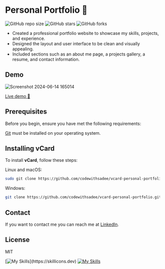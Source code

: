 # Personal Portfolio :sparkling_heart:

![GitHub repo size](https://img.shields.io/github/repo-size/codewithsadee/vcard-personal-portfolio)
![GitHub stars](https://img.shields.io/github/stars/codewithsadee/vcard-personal-portfolio?style=social)
![GitHub forks](https://img.shields.io/github/forks/codewithsadee/vcard-personal-portfolio?style=social)

+ Created a professional portfolio website to showcase my skills, projects, and experience.
+ Designed the layout and user interface to be clean and visually appealing.
+ Included sections such as an about me page, a projects gallery, a resume, and contact information.

## Demo
![Screenshot 2024-06-14 165014](https://github.com/uttambodara/PRODIGY_WD_04/assets/129719033/3c4b3ab1-b944-484d-b6f6-99320dce925c)

[Live demo 👋](https://uttambodara.netlify.app/)

## Prerequisites

Before you begin, ensure you have met the following requirements:

[Git](https://git-scm.com/downloads "Download Git") must be installed on your operating system.

## Installing vCard

To install **vCard**, follow these steps:

Linux and macOS:

```bash
sudo git clone https://github.com/codewithsadee/vcard-personal-portfolio.git
```

Windows:

```bash
git clone https://github.com/codewithsadee/vcard-personal-portfolio.git
```

## Contact

If you want to contact me you can reach me at [LinkedIn](https://www.linkedin.com/in/uttam-bodra-264882267).

## License

MIT




[![My Skills](https://skillicons.dev/icons?i=js,html,css,)](https://skillicons.dev)
[![My Skills](https://skillicons.dev/icons?i=java,kotlin,nodejs,figma&theme=light)](https://skillicons.dev)
